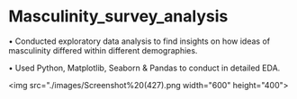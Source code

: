 # Masculinity_survey_analysis

• Conducted exploratory data analysis to find insights on how ideas of masculinity differed within different demographies.

• Used Python, Matplotlib, Seaborn & Pandas to conduct in detailed EDA.

<img src="./images/Screenshot%20(427).png width="600" height="400">
